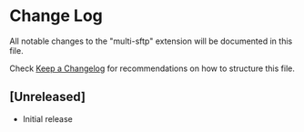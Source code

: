 # Change Log
All notable changes to the "multi-sftp" extension will be documented in this file.

Check [Keep a Changelog](http://keepachangelog.com/) for recommendations on how to structure this file.

## [Unreleased]
- Initial release